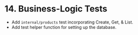 # 14. Business-Logic Tests

- Add `internal/products` test incorporating Create, Get, & List.
- Add test helper function for setting up the database.
